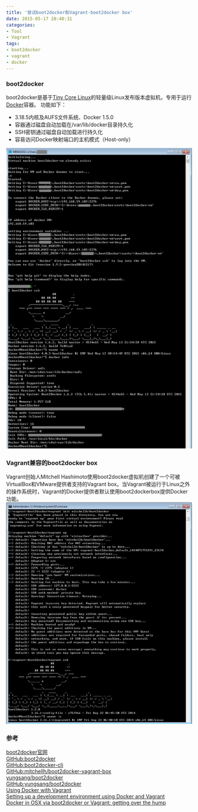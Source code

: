 ```yaml
---
title: '尝试boot2docker和Vagrant-boot2docker box'
date: 2015-05-17 20:40:31
categories: 
- Tool
- Vagrant
tags: 
- boot2docker
- vagrant
- docker
---
```

### boot2docker

boot2docker是基于[Tiny Core Linux](http://tinycorelinux.net/)的轻量级Linux发布版本虚拟机，专用于运行[Docker](https://www.docker.io/)容器。
功能如下：
- 3.18.5内核及AUFS文件系统、Docker 1.5.0
- 容器通过磁盘自动加载在/var/lib/docker目录持久化
- SSH密钥通过磁盘自动加载进行持久化
- 容易访问Docker映射端口的主机模式（Host-only）

![尝试boot2docker和Vagrant-boot2docker box](/images/2015/5/0026uWfMgy6Ta8Br9YK52.jpg)

### Vagrant兼容的boot2docker box

Vagrant创始人Mitchell Hashimoto使用boot2docker虚拟机创建了一个可被VirtualBox和VMware提供者支持的Vagrant box。当Vagrant被运行于Linux之外的操作系统时，Vagrant的Docker提供者默认使用boot2dockerbox提供Docker功能。
![尝试boot2docker和Vagrant-boot2docker box](/images/2015/5/0026uWfMgy6T05DEUFI0a.jpg)

### 参考

[boot2docker官网](http://boot2docker.io/)    
[GitHub:boot2docker](https://github.com/boot2docker)    
[GitHub:boot2docker-cli](https://github.com/boot2docker/boot2docker-cli)    
[GitHub:mitchellh/boot2docker-vagrant-box](https://github.com/mitchellh/boot2docker-vagrant-box)    
[yungsang/boot2docker](https://vagrantcloud.com/yungsang/boxes/boot2docker)    
[GitHub:yungsang/boot2docker](https://github.com/YungSang/boot2docker-vagrant-box)    
[Using Docker with Vagrant](http://blog.scottlowe.org/2015/02/10/using-docker-with-vagrant/)    
[Setting up a development environment using Docker and Vagrant](http://blog.zenika.com/index.php?post/2014/10/07/Setting-up-a-development-environment-using-Docker-and-Vagrant)    
[Docker in OSX via boot2docker or Vagrant: getting over the hump](https://macyves.wordpress.com/2014/05/31/docker-in-osx-via-boot2docker-or-vagrant-getting-over-the-hump/)    